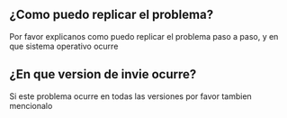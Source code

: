 ## ¿Como puedo replicar el problema?
Por favor explicanos como puedo replicar el problema paso a paso, y en que sistema operativo ocurre

## ¿En que version de invie ocurre?
Si este problema ocurre en todas las versiones por favor tambien mencionalo

